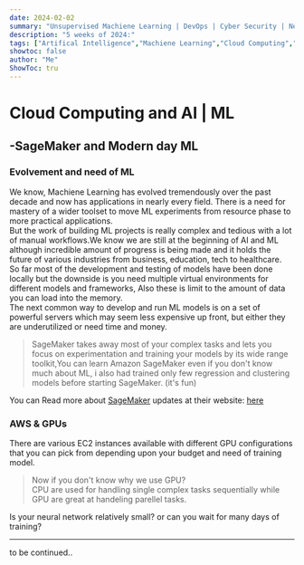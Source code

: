 ```yaml
---
date: 2024-02-02
summary: "Unsupervised Machiene Learning | DevOps | Cyber Security | Networks | Cloud computing | AWS"
description: "5 weeks of 2024:"
tags: ["Artifical Intelligence","Machiene Learning","Cloud Computing","DevOps"]
showtoc: false
author: "Me"
ShowToc: tru
---
```

# Cloud Computing and AI | ML 
## -SageMaker and Modern day ML
### Evolvement and need of ML
We know, Machiene Learning has evolved tremendously over the past decade and now has applications in nearly every field. There is a need for mastery of a wider toolset to move ML experiments from resource phase to more practical applications. \
But the work of building ML projects is really complex and tedious with a lot of manual workflows.We know we are still at the beginning of AI and ML although incredible amount of progress is being made and it holds the future of various industries from business, education, tech to healthcare. \
So far most of the development and testing of models have been done locally but the downside is you need multiple virtual environments for different models and frameworks, Also these is limit to the amount of data you can load into the memory. \
The next common way to develop and run ML models is on a set of powerful servers which may seem less expensive up front, but either they are underutilized or need time and money.
>SageMaker takes away most of your complex tasks and lets you focus on experimentation and training your models by its wide range toolkit,You can learn Amazon SageMaker even if you don't know much about ML, i also had trained only few regression and clustering models before starting SageMaker. (it's fun)
>
You can Read more about [SageMaker]( https://docs.aws.amazon.com/sagemaker/latest/dg/how-it-works-mlconcepts.html) 
updates at their website: [here](https://aws.amazon.com/blogs/aws/category/artificial-intelligence/sagemaker/)

### AWS & GPUs 
There are various EC2 instances available with different GPU configurations that you can pick from depending upon your budget and need of training model. 
>Now if you don't know why we use GPU? \
CPU are used for handling single complex tasks sequentially while GPU are great at handeling parellel tasks.
>
Is your neural network relatively small? or can you wait for many days of training? 

---
to be continued..